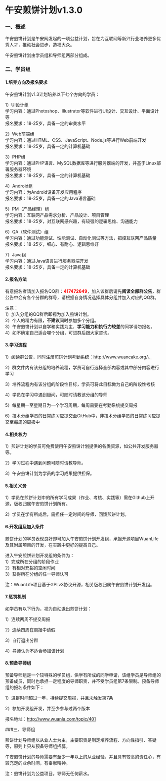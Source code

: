 # 午安煎饼计划v1.3.0

### 一、概述
 
午安煎饼计划是午安网发起的一项公益计划，旨在为互联网等新兴行业培养更多优秀人才，推动社会进步，造福大众。
 
午安煎饼计划由学员组和导师组两部分组成。
 
### 二、学员组
 
#### 1.培养方向及报名要求

午安煎饼计划v1.3计划培养以下七个方向的学员：
 
1）UI设计组<br>
学习内容：通过Photoshop、Illustrator等软件进行UI设计、交互设计、平面设计等<br>
报名要求：18-25岁，具备一定的审美水平
 
2）Web前端组<br>
学习内容：通过HTML、CSS、JavaScript、Node.js等进行Web前端开发<br>
报名要求：18-25岁，具备一定的计算机基础
 
3）PHP组<br>
学习内容：通过PHP语言、MySQL数据库等进行服务器端的开发，并基于Linux部署服务器环境<br>
报名要求：18-25岁，具备一定的计算机基础

4）Android组<br>
学习内容：为Android设备开发应用程序<br>
报名要求：18-25岁，具备一定的Java语言基础

5）PM（产品经理）组<br>
学习内容：互联网产品需求分析、产品设计、项目管理<br>
报名要求：18-25岁，对互联网感兴趣，有较强的逻辑思维、沟通能力

6）QA（软件测试）组<br>
学习内容：通过功能测试、性能测试、自动化测试等方法，把控互联网产品质量<br>
报名要求：18-25岁，细心、有耐心、逻辑思维好

7）Java组<br>
学习内容：通过Java语言进行服务器端开发<br>
报名要求：18-25岁，具备一定的计算机基础
 
#### 2.报名方法

有意报名者请加入报名QQ群：<font color=red><b>417472649</b></font>，加入该群后请先**阅读全部群公告**，群公告中会有各个分群的群号，请根据自身情况选择具体分组并加入对应的QQ群。
 
注意：<br>
1）加入分组的QQ群后即视为加入煎饼计划。<br>
2）个人的精力有限，**不建议**同时参加多个分组。<br>
3）午安煎饼计划以自学和实践为主，**学习能力和执行力较差**的同学请勿报名。<br>
4）如不确定自己适合哪个分组，可进群后跟大家咨询。
 
#### 3.学习流程

1）阅读群公告，同时注册煎饼计划考勤系统：http://www.wuancake.org/。

2）群文件内有该分组的培养流程，学员可自行选择全部内容或其中部分内容进行学习

3）培养流程内有该分组的阶段性目标，学员可将此目标做为自己的阶段性考核

4）学员在学习中遇到疑问，可随时请教该分组的导师

5）每星期一至星期日为一个学习周期，每周需要在考勤系统提交周报

6）技术分组学员的日常练习应提交至GitHub中，非技术分组学员的日常练习应提交至每周的周报中

#### 4.相关权力

1）煎饼计划的学员可免费使用午安煎饼计划提供的各类资源，如公共开发服务器等。

2）学习过程中遇到问题可随时请教导师。

3）午安煎饼计划为学员的学习成果提供担保。
 
#### 5.相关义务

1）学员在煎饼计划中的所有学习成果（作业、考核、实践等）需在Github上开源，版权归属午安煎饼计划所有。

2）学员在学有所成后，需担任一定时间的导师，回馈煎饼计划。
 
#### 6.开发组及加入条件

煎饼计划的学员表现良好即可加入午安煎饼计划开发组，承担开源项目WuanLife及其附属项目的开发，在实践中更好的提高自己。

进入午安煎饼计划开发组的条件为：<br>
1）完成所在分组的阶段作业<br>
2）有相对充裕的空闲时间<br>
3）获得所在分组的任一导师认可

注：WuanLife项目基于GPLv3协议开源，相关版权归属午安煎饼计划开发组。

#### 7.惩罚机制

如学员有以下行为，视为自动退出煎饼计划：

1）连续两周不提交周报

2）连续四周在周报中请假

3）自行退出分群

4）导师认为不适合参加该计划

#### 8.预备导师组

预备导师组是一个较特殊的学员组，供学有所成的同学申请，该组学员是导师组的预备成员，同时也承担一定程度的导师职责，并不受学员组第7条限制。预备导师组的报名条件如下：

1）进群时间超过一年，持续提交周报，并且未触发第7条

2）参加开发组开发，并至少参与过两个版本

报名地址：http://www.wuanla.com/topic/401

###三、导师组
 
煎饼计划导师组以从业人士为主，主要职责是制定培养流程、方向性指引、答疑等，原则上只从预备导师组招募。

午安煎饼计划的导师需要有至少一年以上的从业经验，并且具有较高的责任心，有较充足的业余时间，有奉献精神。

注：煎饼计划为公益项目，导师无任何薪水。
